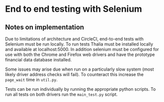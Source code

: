 # End to end testing with Selenium
## Notes on implementation

Due to limitations of architecture and CircleCI, end-to-end tests with Selenium must be run locally. To run tests Thalia must be installed locally and available at localhost:5000. In addition selenium must be configured for use with both the Chrome and Firefox web drivers and have the prototype financial data database installed. 

Some issues may arise due when run on a particularly slow system (most likely driver address checks will fail). To counteract this increase the `page_wait` time in `util.py`.

Tests can be run individually by running the appropriate python scripts. To run all tests on both drivers
run the `main_test.py` script.